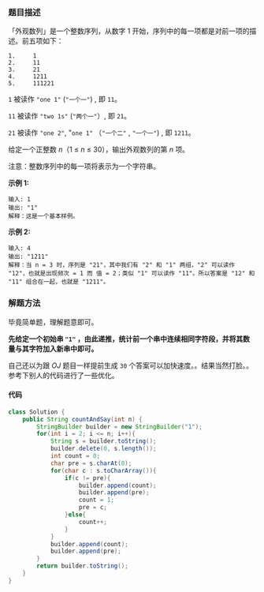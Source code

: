 ### 题目描述

「外观数列」是一个整数序列，从数字 1 开始，序列中的每一项都是对前一项的描述。前五项如下：

```
1.     1
2.     11
3.     21
4.     1211
5.     111221
```

`1` 被读作 `"one 1"` (`"一个一"`) , 即 `11`。

`11` 被读作 `"two 1s"` (`"两个一"`）, 即 `21`。

`21` 被读作 `"one 2"`,  "`one 1"` （`"一个二"` , `"一个一"`) , 即 `1211`。

给定一个正整数 *n*（1 ≤ *n* ≤ 30），输出外观数列的第 *n* 项。

注意：整数序列中的每一项将表示为一个字符串。

**示例 1:**

```
输入: 1
输出: "1"
解释：这是一个基本样例。
```

**示例 2:**

```输入: 4
输入: 4
输出: "1211"
解释：当 n = 3 时，序列是 "21"，其中我们有 "2" 和 "1" 两组，"2" 可以读作 "12"，也就是出现频次 = 1 而 值 = 2；类似 "1" 可以读作 "11"。所以答案是 "12" 和 "11" 组合在一起，也就是 "1211"。
```



### 解题方法

毕竟简单题，理解题意即可。

**先给定一个初始串 `"1"` ，由此递推，统计前一个串中连续相同字符段，并将其数量与其字符加入新串中即可。**

自己还以为跟 *OJ* 题目一样提前生成 `30` 个答案可以加快速度。。结果当然打脸。。参考下别人的代码进行了一些优化。

#### 代码

```java
class Solution {
    public String countAndSay(int n) {
        StringBuilder builder = new StringBuilder("1");
        for(int i = 2; i <= n; i++){
            String s = builder.toString();
            builder.delete(0, s.length());
            int count = 0;
            char pre = s.charAt(0);
            for(char c : s.toCharArray()){
                if(c != pre){
                    builder.append(count);
                    builder.append(pre);
                    count = 1;
                    pre = c;
                }else{
                    count++;
                }
            }
            builder.append(count);
            builder.append(pre);
        }
        return builder.toString();
    }
}
```



